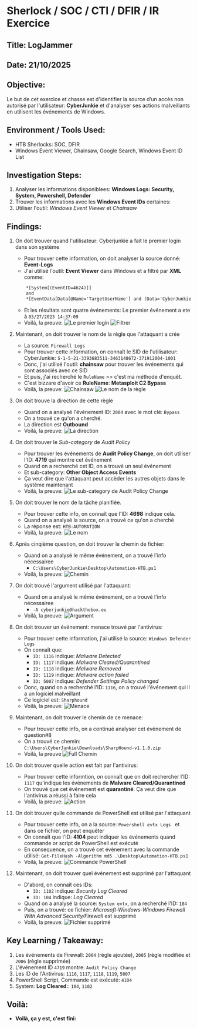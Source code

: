 # Sherlock / SOC / CTI / DFIR / IR Exercice

## Title: LogJammer

## Date: 21/10/2025

## Objective:
Le but de cet exercice et chasse est d'identifier la source d’un accès non autorisé par l'utilisateur: **CyberJunkie** et d'analyser ses actions malveillants en utilisent les événements de Windows.

## Environment / Tools Used:
* HTB Sherlocks: SOC, DFIR
* Windows Event Viewer, Chainsaw, Google Search, Windows Event ID List

## Investigation Steps:
1. Analyser les informations disponiblees: **Windows Logs: Security, System, Powershell, Defender**
2. Trouver les informations avec les **Windows Event IDs** certaines:
3. Utiliser l'outil: *Windows Event Viewer* et *Chainsaw*

## Findings:
1. On doit trouver quand l'utilisateur: Cyberjunkie a fait le premier login dans son système
    - Pour trouver cette information, on doit analyser la source donné: **Event-Logs**
    - J'ai utilisé l'outil: **Event Viewer** dans Windows et a filtré par **XML** comme:
    ```xml
        *[System[(EventID=4624)]]
	    and
	    *[EventData[Data[@Name='TargetUserName'] and (Data='CyberJunkie')]]
    ```

    - Et les résultats sont quatre événements: Le premier événement a ete à `03/27/2023 14:37:09`
    - Voilà, la preuve:
    ![Le premier login](images/1.png)
    ![Filtrer](images/1.1.png)

2. Maintenant, on doit trouver le nom de la règle que l'attaquant a crée
    - La source: `Firewall Logs`
    - Pour trouver cette information, on connaît le SID de l'utilisateur: CyberJunkie: `S-1-5-21-3393683511-3463148672-371912004-1001`
    - Donc, j'ai utilisé l'outil: **chainsaw** pour trouver les événements qui sont associés avec ce SID
    - Et puis, j'ai recherché le `RuleName` >> c'est ma méthode d'enquêt.
    - C'est bizzare d'avoir ce **RuleName**: **Metasploit C2 Bypass**
    - Voilà, la preuve:
    ![Chainsaw](images/2.png)
    ![Le nom de la règle](images/2.1.png)

3. On doit trouve la direction de cette règle
    - Quand on a analysé l'événement ID: `2004` avec le mot clé: `Bypass`
    - On a trouvé ce qu'on a cherché.
    - La direction est **Outbound**
    - Voilà, la preuve:
    ![La direction](images/3.png)

4. On doit trouver le *Sub-category* de *Audit Policy*
    - Pour trouver les événements de **Audit Policy Change**, on doit utiliser l'ID: **4719** qui montre cet événement
    - Quand on a recherché cet ID, on a trouvé un seul événement
    - Et sub-category: **Other Object Access Events**
    - Ça veut dire que l'attaquant peut accèder les autres objets dans le système maintenant
    - Voilà, la preuve:
    ![Le sub-category de Audit Policy Change](images/4.png)

5. On doit trouver le nom de la tâche planifiée.
    - Pour trouver cette info, on connaît que l'ID: **4698** indique cela.
    - Quand on a analysé la source, on a trouvé ce qu'on a cherché
    - La réponse est: `HTB-AUTOMATION`
    - Voilà, la preuve:
    ![Le nom](images/5.png)

6. Après cinqième question, on doit trouver le chemin de fichier:
    - Quand on a analysé le même événement, on a trouvé l'info nécessairee
        - `C:\Users\CyberJunkie\Desktop\Automation-HTB.ps1`
    - Voilà, la preuve:
    ![Chemin](images/6.png)

7. On doit trouvé l'argument utilisé par l'attaquant:
    - Quand on a analysé le même événement, on a trouvé l'info nécessairee
        - `-A cyberjunkie@hackthebox.eu`
    - Voilà, la preuve:
    ![Argument](images/7.png)

8. On doit trouver un événement: menace trouvé par l'antivirus:
    - Pour trouver cette information, j'ai utilisé la source: `Windows Defender Logs`
    - On connaît que:
        - `ID: 1116` indique: *Malware Detected*
        - `ID: 1117` indique: *Malware Cleared/Quarantined*
        - `ID: 1118` indique: *Malware Removed*
        - `ID: 1119` indique: *Malware action failed*
        - `ID: 5007` indique: *Defender Settings Policy changed*
    - Donc, quand on a recherché l'ID: `1116`, on a trouvé l'événement qui il a un logiciel malveillant
    - Ce logiciel est: `Sharphound`
    - Voilà, la preuve:
    ![Menace](images/8.png)

9. Maintenant, on doit trouver le chemin de ce menace:
    - Pour trouver cette info, on a continué analyser cet événement de question#8
    - On a trouvé ce chemin: `C:\Users\CyberJunkie\Downloads\SharpHound-v1.1.0.zip`
    - Voilà, la preuve
    ![Full Chemin](images/9.png)

10. On doit trouver quelle action est fait par l'antivirus:
    - Pour trouver cette informtion, on connaît que on doit rechercher l'ID: `1117` qu'indique les événements de **Malware Cleared/Quarantined**
    - On trouvé que cet événement est **quarantiné**. Ça veut dire que l'antivirus a réussi à faire cela
    - Voilà, la preuve:
    ![Action](images/10.png)

11. On doit trouver qulle commande de PowerShell est utilisé par l'attaquant
    - Pour trouver cette info, on a la source: `Powershell evtx Logs ` et dans ce fichier, on peut enquêter
    - On connaît que l'ID: **4104** peut indiquer les événements quand commande or script de PowerShell est exécuté
    - En consequence, on a trouvé cet événement avec la commande utilisé: `Get-FileHash -Algorithm md5 .\Desktop\Automation-HTB.ps1`
    - Voilà, la preuve:
    ![Commande PowerShell](images/11.png)

12. Maintenant, on doit trouver quel événement est supprimé par l'attaquant
    - D'abord, on connaît ces IDs:
        - `ID: 1102` indique: *Security Log Cleared*
        - `ID: 104` indique: *Log Cleared*
    - Quand on a analysé la source: `System evtx`, on a recherché l'ID: `104`
    - Puis, on a trouvé: ce fichier: *Microsoft-Windows-Windows Firewall With Advanced Security/Firewall* est supprimé
    - Voilà, la preuve:
    ![Fichier supprimé](images/12.png)

## Key Learning / Takeaway:
1. Les événements de Firewall: `2004` (règle ajoutée), `2005` (règle modifiée et `2006` (règle supprimée)
2. L'événement ID `4719` montre: `Audit Policy Change`
3. Les ID de l'Antivirus: `1116`, `1117`, `1118`, `1119`, `5007`
4. PowerShell Script, Commande est exécuté: `4104`
5. System: **Log Cleared:**: `104`, `1102`

## Voilà:
- **Voilà, ça y est, c'est fini:**
